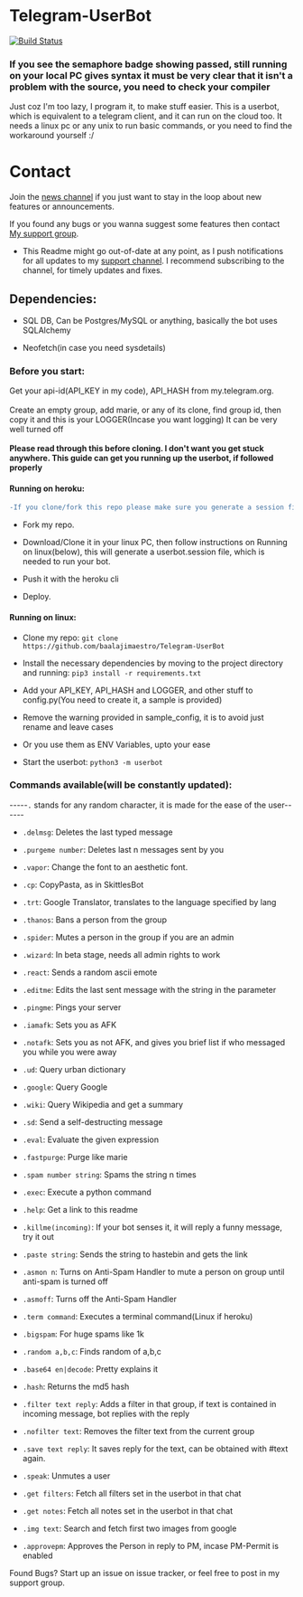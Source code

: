 # Telegram-UserBot 

[![Build Status](https://semaphoreci.com/api/v1/baalajimaestro/telegram-userbot/branches/modular/badge.svg)](https://semaphoreci.com/baalajimaestro/telegram-userbot)

### If you see the semaphore badge showing passed, still running on your local PC gives syntax it must be very clear that it isn't a problem with the source, you need to check your compiler



Just coz I'm too lazy, I program it, to make stuff easier.
This is a userbot, which is equivalent to a telegram client, and it can run on the cloud too.
It needs a linux pc or any unix to run basic commands, or you need to find the workaround yourself :/

# Contact 
Join the [news channel](https://t.me/maestro_userbot_channel) if you just want to stay in the loop about new features or
announcements.

If you found any bugs or you wanna suggest some features then contact [My support group](https://t.me/userbot_support).

- This Readme might go out-of-date at any point, as I push notifications for all updates to my [support channel](https://t.me/maestro_userbot_channel). I recommend subscribing to the channel, for timely updates and fixes.

## Dependencies:

- SQL DB, Can be Postgres/MySQL or anything, basically the bot uses SQLAlchemy

- Neofetch(in case you need sysdetails)

### Before you start:
Get your api-id(API_KEY in my code), API_HASH from my.telegram.org.<br/><br>
Create an empty group, add marie, or any of its clone, find group id, then copy it and this is your LOGGER(Incase you want logging) It can be very well turned off<br/><br/>
**Please read through this before cloning. I don't want you get stuck anywhere. This guide can get you running up the userbot, if followed properly**

#### Running on heroku:
```diff
-If you clone/fork this repo please make sure you generate a session file  by running app.py on your local pc before deploying it on heroku.
```

- Fork my repo.

- Download/Clone it in your linux PC, then follow instructions on Running on linux(below), this will generate a userbot.session file, which is needed to run your bot.

- Push it with the heroku cli

- Deploy.

#### Running on linux:
- Clone my repo: `git clone https://github.com/baalajimaestro/Telegram-UserBot`

- Install the necessary dependencies by moving to the project directory and running: `pip3 install -r requirements.txt`

- Add your API_KEY, API_HASH and LOGGER, and other stuff to config.py(You need to create it, a sample is provided)

- Remove the warning provided in sample_config, it is to avoid just rename and leave cases

- Or you use them as ENV Variables, upto your ease

- Start the userbot: `python3 -m userbot`

### Commands available(will be constantly updated):

-----`.` stands for any random character, it is made for the ease of the user------

- `.delmsg`:                         Deletes the last typed message

- `.purgeme number`:                 Deletes last n messages sent by you

- `.vapor`:                          Change the font to an aesthetic font.

- `.cp`:                             CopyPasta, as in SkittlesBot

- `.trt`:                            Google Translator, translates to the language specified by lang

- `.thanos`:                         Bans a person from the group

- `.spider`:                         Mutes a person in the group if you are an admin

- `.wizard`:                         In beta stage, needs all admin rights to work

- `.react`:                          Sends a random ascii emote

- `.editme`:                         Edits the last sent message with the string in the parameter

- `.pingme`:                         Pings your server

- `.iamafk`:                         Sets you as AFK

- `.notafk`:                         Sets you as not AFK, and gives you brief list if who messaged you while you were away

- `.ud`:                             Query urban dictionary

- `.google`:                         Query Google

- `.wiki`:                           Query Wikipedia and get a summary

- `.sd`:                             Send a self-destructing message

- `.eval`:                           Evaluate the given expression

- `.fastpurge`:                      Purge like marie

- `.spam number string`:             Spams the string n times

- `.exec`:                           Execute a python command

- `.help`:                           Get a link to this readme

- `.killme(incoming)`:               If your bot senses it, it will reply a funny message, try it out

- `.paste string`:                   Sends the string to hastebin and gets the link

- `.asmon n`:                        Turns on Anti-Spam Handler to mute a person on group until anti-spam is turned off

- `.asmoff`:                         Turns off the Anti-Spam Handler

- `.term command`:                   Executes a terminal command(Linux if heroku)

- `.bigspam`:                        For huge spams like 1k

- `.random a,b,c`:                   Finds random of a,b,c

- `.base64 en|decode`:               Pretty explains it

- `.hash`:                           Returns the md5 hash

- `.filter text reply`:              Adds a filter in that group, if text is contained in incoming message, bot replies with the reply

- `.nofilter text`:                  Removes the filter text from the current group

- `.save text reply`:                It saves reply for the text, can be obtained with #text again.

- `.speak`:                          Unmutes a user

- `.get filters`:                    Fetch all filters set in the userbot in that chat

- `.get notes`:                      Fetch all notes set in the userbot in that chat

- `.img text`:                       Search and fetch first two images from google

- `.approvepm`:                      Approves the Person in reply to PM, incase PM-Permit is enabled


Found Bugs? Start up an issue on issue tracker, or feel free to post in my support group.
